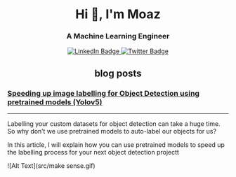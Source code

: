 <img src="https://komarev.com/ghpvc/?username=moaaztaha&style=flat-square&color=blue" alt=""/>


<h1 align="center">Hi 👋, I'm Moaz</h1>
<h3 align="center">A Machine Learning Engineer</h3>


<div id="badges" align="center">
  <a href="https://www.linkedin.com/in/moaz-lasheen/">
    <img src="https://img.shields.io/badge/LinkedIn-blue?style=for-the-badge&logo=linkedin&logoColor=white" alt="LinkedIn Badge"/>
  </a>
  <a href="https://medium.com/@moaaztaha7">
    <img src="https://img.shields.io/badge/Medium-black?logo=medium&logoColor=white&style=for-the-badge" alt="Twitter Badge"/>
  </a>
</div>

## <div align="center">blog posts</div>

<article>
  <h3><a href="https://medium.com/@moaaztaha7/speeding-up-image-labelling-using-pretrained-models-22c912d6609a">Speeding up image labelling for Object Detection using pretrained models (Yolov5)</a></h3>
  
  ---
  
  <p>Labelling your custom datasets for object detection can take a huge time. So why don’t we use pretrained models to auto-label our objects for us?
    
In this article, I will explain how you can use pretrained models to speed up the labelling process for your next object detection projectt</p>
</article>


![Alt Text](src/make sense.gif)
